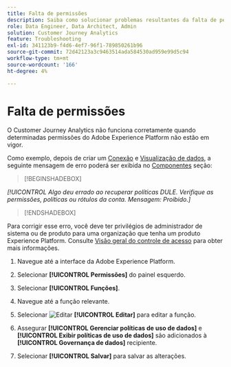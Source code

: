 ```yaml
---
title: Falta de permissões
description: Saiba como solucionar problemas resultantes da falta de permissões
role: Data Engineer, Data Architect, Admin
solution: Customer Journey Analytics
feature: Troubleshooting
exl-id: 341123b9-f4d6-4ef7-96f1-789850261b96
source-git-commit: 72d42123a3c9463514ada584530ad959e99d5c94
workflow-type: tm+mt
source-wordcount: '166'
ht-degree: 4%

---
```


# Falta de permissões

O Customer Journey Analytics não funciona corretamente quando determinadas permissões do Adobe Experience Platform não estão em vigor.

Como exemplo, depois de criar um [Conexão](../connections/overview.md) e [Visualização de dados](../data-views/data-views.md), a seguinte mensagem de erro poderá ser exibida no [Componentes](/help/data-views/create-dataview.md#components) seção:


>[!BEGINSHADEBOX]

*[!UICONTROL Algo deu errado ao recuperar políticas DULE. Verifique as permissões, políticas ou rótulos da conta. Mensagem: Proibido.]*

>[!ENDSHADEBOX]


Para corrigir esse erro, você deve ter privilégios de administrador de sistema ou de produto para uma organização que tenha um produto Experience Platform. Consulte [Visão geral do controle de acesso](https://experienceleague.adobe.com/docs/experience-platform/access-control/home.html?lang=en#platform-permissions) para obter mais informações.

1. Navegue até a interface da Adobe Experience Platform.

1. Selecionar **[!UICONTROL Permissões]** do painel esquerdo.

1. Selecionar **[!UICONTROL Funções]**.

1. Navegue até a função relevante.

1. Selecionar ![Editar](https://spectrum.adobe.com/static/icons/workflow_18/Smock_Edit_18_N.svg) **[!UICONTROL Editar]** para editar a função.

1. Assegurar **[!UICONTROL Gerenciar políticas de uso de dados]** e **[!UICONTROL Exibir políticas de uso de dados]** são adicionados à **[!UICONTROL Governança de dados]** recipiente.

1. Selecionar **[!UICONTROL Salvar]** para salvar as alterações.
